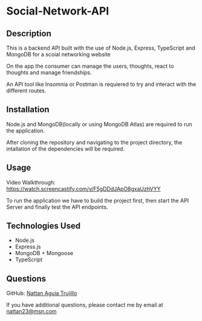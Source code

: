 # Social-Network-API

## Description

This is a backend API built with the use of Node.js, Express, TypeScript and MongoDB for a scoial networking website

On the app the consumer can manage the users, thoughts, react to thoughts and manage friendships.

An API tool like Insomnia or Postman is requiered to try and interact with the different routes.

## Installation

Node.js and MongoDB(locally or using MongoDB Atlas) are required to run the application.

After cloning the repository and navigating to the project directory, the intallation of the dependencies will be required.

## Usage

Video Walkthrough: https://watch.screencastify.com/v/F5gDDdJApO8gxaUzhVYY

To run the application we have to build the project first, then start the API Server and finally test the API endpoints.

## Technologies Used

- Node.js
- Express.js
- MongoDB + Mongoose
- TypeScript

## Questions

GitHub: [Nattan Aguia Trujillo](https://github.com/nattanaguiat)

If you have additional questions, please contact me by email at [nattan23@msn.com](nattan23@msn.com)